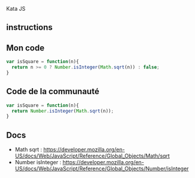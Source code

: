 Kata JS

## instructions

## Mon code
```js
var isSquare = function(n){
  return n >= 0 ? Number.isInteger(Math.sqrt(n)) : false;
}
```

## Code de la communauté
```js
var isSquare = function(n){
  return Number.isInteger(Math.sqrt(n));
}
```

## Docs
- Math sqrt : https://developer.mozilla.org/en-US/docs/Web/JavaScript/Reference/Global_Objects/Math/sqrt
- Number isInteger : https://developer.mozilla.org/en-US/docs/Web/JavaScript/Reference/Global_Objects/Number/isInteger
